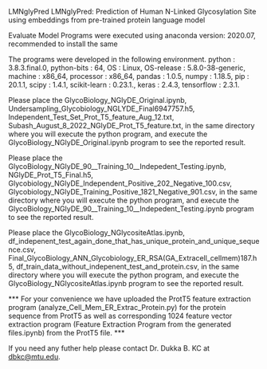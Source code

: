 LMNglyPred
LMNglyPred: Prediction of Human N-Linked Glycosylation Site using embeddings from pre-trained protein language model


Evaluate Model
Programs were executed using anaconda version: 2020.07, recommended to install the same

The programs were developed in the following environment. python : 3.8.3.final.0, python-bits : 64, OS : Linux, OS-release : 5.8.0-38-generic, machine : x86_64, processor : x86_64, pandas : 1.0.5, numpy : 1.18.5, pip : 20.1.1, scipy : 1.4.1, scikit-learn : 0.23.1., keras : 2.4.3, tensorflow : 2.3.1.

Please place the GlycoBiology_NGlyDE_Original.ipynb, Undersampling_Glycobiology_NGLYDE_Final6947757.h5, Independent_Test_Set_Prot_T5_feature_Aug_12.txt, Subash_August_8_2022_NGlyDE_Prot_T5_feature.txt, in the same directory where you will execute the python program, and execute the GlycoBiology_NGlyDE_Original.ipynb program to see the reported result.

Please place the GlycoBiology_NGlyDE_90__Training_10__Indepedent_Testing.ipynb, NGlyDE_Prot_T5_Final.h5, Glycobiology_NGlyDE_Independent_Positive_202_Negative_100.csv, Glycobiology_NGlyDE_Training_Positive_1821_Negative_901.csv, in the same directory where you will execute the python program, and execute the GlycoBiology_NGlyDE_90__Training_10__Indepedent_Testing.ipynb program to see the reported result.

Please place the GlycoBiology_NGlycositeAtlas.ipynb, df_indepenent_test_again_done_that_has_unique_protein_and_unique_sequence.csv, Final_GlycoBiology_ANN_Glycobiology_ER_RSA(GA_Extracell_cellmem)187.h5, df_train_data_without_indepenent_test_and_protein.csv, in the same directory where you will execute the python program, and execute the GlycoBiology_NGlycositeAtlas.ipynb program to see the reported result.

*** For your convenience we have uploaded the ProtT5 feature extraction program (analyze_Cell_Mem_ER_Extrac_Protein.py) for the protein sequence from ProtT5 as well as corresponding 1024 feature vector extraction program (Feature Extraction Program from the generated files.ipynb) from the ProtT5 file. ***

If you need any futher help please contact Dr. Dukka B. KC at dbkc@mtu.edu.